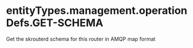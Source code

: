 # entityTypes.management.operationDefs.GET-SCHEMA

Get the skrouterd schema for this router in AMQP map format

